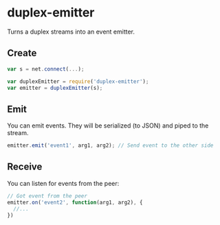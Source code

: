 # duplex-emitter

Turns a duplex streams into an event emitter.


## Create

```javascript
var s = net.connect(...);

var duplexEmitter = require('duplex-emitter');
var emitter = duplexEmitter(s);
```

## Emit

You can emit events. They will be serialized (to JSON) and piped to the stream.

```javascript
emitter.emit('event1', arg1, arg2); // Send event to the other side
```

## Receive

You can listen for events from the peer:

```javascript
// Got event from the peer
emitter.on('event2', function(arg1, arg2), {
  //...
})
```
